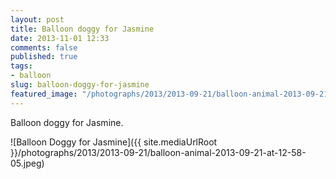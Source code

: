 ```yaml
---
layout: post
title: Balloon doggy for Jasmine
date: 2013-11-01 12:33
comments: false
published: true
tags:
- balloon
slug: balloon-doggy-for-jasmine
featured_image: "/photographs/2013/2013-09-21/balloon-animal-2013-09-21-at-12-58-05.jpeg"
---
```

Balloon doggy for Jasmine.

![Balloon Doggy for Jasmine]({{ site.mediaUrlRoot }}/photographs/2013/2013-09-21/balloon-animal-2013-09-21-at-12-58-05.jpeg)
